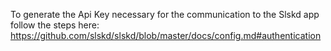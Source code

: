 To generate the Api Key necessary for the communication to the Slskd app follow the steps here:
https://github.com/slskd/slskd/blob/master/docs/config.md#authentication
